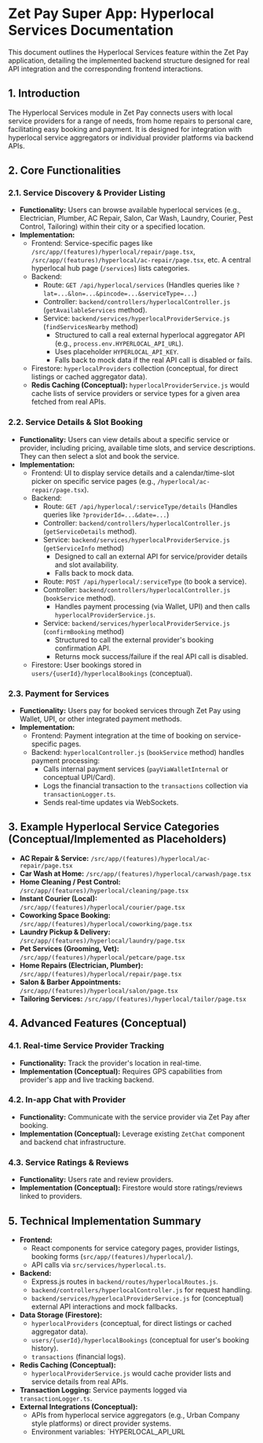
# Zet Pay Super App: Hyperlocal Services Documentation

This document outlines the Hyperlocal Services feature within the Zet Pay application, detailing the implemented backend structure designed for real API integration and the corresponding frontend interactions.

## 1. Introduction

The Hyperlocal Services module in Zet Pay connects users with local service providers for a range of needs, from home repairs to personal care, facilitating easy booking and payment. It is designed for integration with hyperlocal service aggregators or individual provider platforms via backend APIs.

## 2. Core Functionalities

### 2.1. Service Discovery & Provider Listing
-   **Functionality:** Users can browse available hyperlocal services (e.g., Electrician, Plumber, AC Repair, Salon, Car Wash, Laundry, Courier, Pest Control, Tailoring) within their city or a specified location.
-   **Implementation:**
    -   Frontend: Service-specific pages like `/src/app/(features)/hyperlocal/repair/page.tsx`, `/src/app/(features)/hyperlocal/ac-repair/page.tsx`, etc. A central hyperlocal hub page (`/services`) lists categories.
    -   Backend:
        -   Route: `GET /api/hyperlocal/services` (Handles queries like `?lat=...&lon=...&pincode=...&serviceType=...`)
        -   Controller: `backend/controllers/hyperlocalController.js` (`getAvailableServices` method).
        -   Service: `backend/services/hyperlocalProviderService.js` (`findServicesNearby` method)
            -   Structured to call a real external hyperlocal aggregator API (e.g., `process.env.HYPERLOCAL_API_URL`).
            -   Uses placeholder `HYPERLOCAL_API_KEY`.
            -   Falls back to mock data if the real API call is disabled or fails.
    -   Firestore: `hyperlocalProviders` collection (conceptual, for direct listings or cached aggregator data).
    -   **Redis Caching (Conceptual):** `hyperlocalProviderService.js` would cache lists of service providers or service types for a given area fetched from real APIs.

### 2.2. Service Details & Slot Booking
-   **Functionality:** Users can view details about a specific service or provider, including pricing, available time slots, and service descriptions. They can then select a slot and book the service.
-   **Implementation:**
    -   Frontend: UI to display service details and a calendar/time-slot picker on specific service pages (e.g., `/hyperlocal/ac-repair/page.tsx`).
    -   Backend:
        -   Route: `GET /api/hyperlocal/:serviceType/details` (Handles queries like `?providerId=...&date=...`)
        -   Controller: `backend/controllers/hyperlocalController.js` (`getServiceDetails` method).
        -   Service: `backend/services/hyperlocalProviderService.js` (`getServiceInfo` method)
            -   Designed to call an external API for service/provider details and slot availability.
            -   Falls back to mock data.
        -   Route: `POST /api/hyperlocal/:serviceType` (to book a service).
        -   Controller: `backend/controllers/hyperlocalController.js` (`bookService` method).
            -   Handles payment processing (via Wallet, UPI) and then calls `hyperlocalProviderService.js`.
        -   Service: `backend/services/hyperlocalProviderService.js` (`confirmBooking` method)
            -   Structured to call the external provider's booking confirmation API.
            -   Returns mock success/failure if the real API call is disabled.
    -   Firestore: User bookings stored in `users/{userId}/hyperlocalBookings` (conceptual).

### 2.3. Payment for Services
-   **Functionality:** Users pay for booked services through Zet Pay using Wallet, UPI, or other integrated payment methods.
-   **Implementation:**
    -   Frontend: Payment integration at the time of booking on service-specific pages.
    -   Backend: `hyperlocalController.js` (`bookService` method) handles payment processing:
        -   Calls internal payment services (`payViaWalletInternal` or conceptual UPI/Card).
        -   Logs the financial transaction to the `transactions` collection via `transactionLogger.ts`.
        -   Sends real-time updates via WebSockets.

## 3. Example Hyperlocal Service Categories (Conceptual/Implemented as Placeholders)

*   **AC Repair & Service:** `/src/app/(features)/hyperlocal/ac-repair/page.tsx`
*   **Car Wash at Home:** `/src/app/(features)/hyperlocal/carwash/page.tsx`
*   **Home Cleaning / Pest Control:** `/src/app/(features)/hyperlocal/cleaning/page.tsx`
*   **Instant Courier (Local):** `/src/app/(features)/hyperlocal/courier/page.tsx`
*   **Coworking Space Booking:** `/src/app/(features)/hyperlocal/coworking/page.tsx`
*   **Laundry Pickup & Delivery:** `/src/app/(features)/hyperlocal/laundry/page.tsx`
*   **Pet Services (Grooming, Vet):** `/src/app/(features)/hyperlocal/petcare/page.tsx`
*   **Home Repairs (Electrician, Plumber):** `/src/app/(features)/hyperlocal/repair/page.tsx`
*   **Salon & Barber Appointments:** `/src/app/(features)/hyperlocal/salon/page.tsx`
*   **Tailoring Services:** `/src/app/(features)/hyperlocal/tailor/page.tsx`

## 4. Advanced Features (Conceptual)

### 4.1. Real-time Service Provider Tracking
-   **Functionality:** Track the provider's location in real-time.
-   **Implementation (Conceptual):** Requires GPS capabilities from provider's app and live tracking backend.

### 4.2. In-app Chat with Provider
-   **Functionality:** Communicate with the service provider via Zet Pay after booking.
-   **Implementation (Conceptual):** Leverage existing `ZetChat` component and backend chat infrastructure.

### 4.3. Service Ratings & Reviews
-   **Functionality:** Users rate and review providers.
-   **Implementation (Conceptual):** Firestore would store ratings/reviews linked to providers.

## 5. Technical Implementation Summary

-   **Frontend:**
    -   React components for service category pages, provider listings, booking forms (`src/app/(features)/hyperlocal/`).
    -   API calls via `src/services/hyperlocal.ts`.
-   **Backend:**
    -   Express.js routes in `backend/routes/hyperlocalRoutes.js`.
    -   `backend/controllers/hyperlocalController.js` for request handling.
    -   `backend/services/hyperlocalProviderService.js` for (conceptual) external API interactions and mock fallbacks.
-   **Data Storage (Firestore):**
    -   `hyperlocalProviders` (conceptual, for direct listings or cached aggregator data).
    -   `users/{userId}/hyperlocalBookings` (conceptual for user's booking history).
    -   `transactions` (financial logs).
-   **Redis Caching (Conceptual):**
    -   `hyperlocalProviderService.js` would cache provider lists and service details from real APIs.
-   **Transaction Logging:** Service payments logged via `transactionLogger.ts`.
-   **External Integrations (Conceptual):**
    -   APIs from hyperlocal service aggregators (e.g., Urban Company style platforms) or direct provider systems.
    -   Environment variables: `HYPERLOCAL_API_URL
